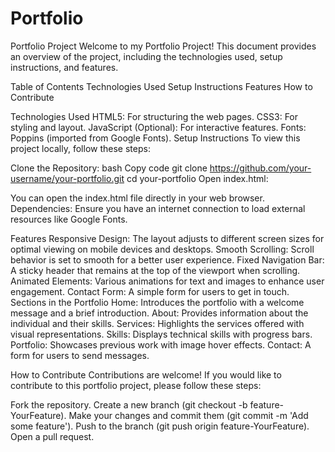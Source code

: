 # Portfolio
Portfolio Project
Welcome to my Portfolio Project! This document provides an overview of the project, including the technologies used, setup instructions, and features.

Table of Contents
Technologies Used
Setup Instructions
Features
How to Contribute

Technologies Used
HTML5: For structuring the web pages.
CSS3: For styling and layout.
JavaScript (Optional): For interactive features.
Fonts: Poppins (imported from Google Fonts).
Setup Instructions
To view this project locally, follow these steps:

Clone the Repository:
bash
Copy code
git clone https://github.com/your-username/your-portfolio.git
cd your-portfolio
Open index.html:

You can open the index.html file directly in your web browser.
Dependencies:
Ensure you have an internet connection to load external resources like Google Fonts.


Features
Responsive Design: The layout adjusts to different screen sizes for optimal viewing on mobile devices and desktops.
Smooth Scrolling: Scroll behavior is set to smooth for a better user experience.
Fixed Navigation Bar: A sticky header that remains at the top of the viewport when scrolling.
Animated Elements: Various animations for text and images to enhance user engagement.
Contact Form: A simple form for users to get in touch.
Sections in the Portfolio
Home: Introduces the portfolio with a welcome message and a brief introduction.
About: Provides information about the individual and their skills.
Services: Highlights the services offered with visual representations.
Skills: Displays technical skills with progress bars.
Portfolio: Showcases previous work with image hover effects.
Contact: A form for users to send messages.


How to Contribute
Contributions are welcome! If you would like to contribute to this portfolio project, please follow these steps:

Fork the repository.
Create a new branch (git checkout -b feature-YourFeature).
Make your changes and commit them (git commit -m 'Add some feature').
Push to the branch (git push origin feature-YourFeature).
Open a pull request.
